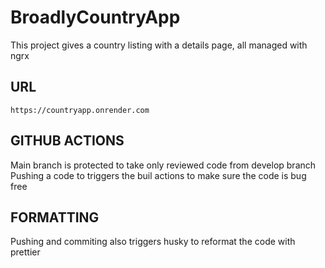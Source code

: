 # BroadlyCountryApp

This project gives a country listing with a details page, all managed with ngrx

## URL
`https://countryapp.onrender.com`

## GITHUB ACTIONS
Main branch is protected to take only reviewed code from develop branch
Pushing a code to triggers the buil actions to make sure the code is bug free

## FORMATTING
Pushing and commiting also triggers husky to reformat the code with prettier
